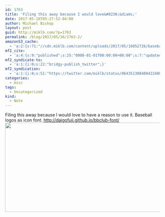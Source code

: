 ```yaml
---
id: 1763
title: 'Filing this away because I would love&#8230;&diams;'
date: 2017-05-16T05:27:52-04:00
author: Michael Bishop
layout: post
guid: http://miklb.com/?p=1763
permalink: /blog/2017/05/16/1763-2/
amazonS3_cache:
  - 'a:2:{s:71:"//cdn.miklb.com/content/uploads/2017/05/16052726/baseball_icon_font.png";i:1764;s:58:"//miklb.com/content/uploads/2017/05/baseball_icon_font.png";i:1764;}'
mf2_cite:
  - 'a:4:{s:9:"published";s:25:"0000-01-01T00:00:00+00:00";s:7:"updated";s:25:"0000-01-01T00:00:00+00:00";s:8:"category";a:1:{i:0;s:0:"";}s:6:"author";a:0:{}}'
mf2_syndicate-to:
  - 'a:1:{i:0;s:22:"bridgy-publish_twitter";}'
mf2_syndication:
  - 'a:1:{i:0;s:51:"https://twitter.com/miklb/status/864351308408422400";}'
categories:
  - misc
tags:
  - Uncategorized
kind:
  - Note
---
```

Filing this away because I would love to have a reason to use it. Baseball logos as icon font. <http://daigofuji.github.io/bbclub-font/> <img src="http://miklb.com/content/uploads/2017/05/baseball_icon_font.png" alt="" width="749" height="291" class="u-featured alignnone size-full wp-image-1764" />
